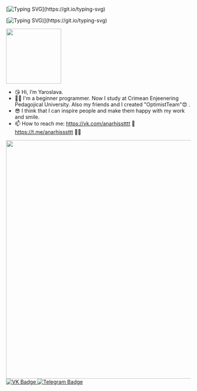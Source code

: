 [![Typing SVG](https://readme-typing-svg.herokuapp.com?font=Nerko+One&size=30&pause=1000&color=F75858&width=435&lines=Hi%2CI'm+Yaroslava!)](https://git.io/typing-svg)

[![Typing SVG](https://readme-typing-svg.herokuapp.com?font=Playwrite+Cuba&size=30&pause=1000&color=A41F32&width=435&lines=I'm+computer+scientist+.))](https://git.io/typing-svg)  
<div id="header" align="left">
  <img src="https://i.giphy.com/media/v1.Y2lkPTc5MGI3NjExNzEzY2I3dTRremNvaHZldjF3cmFlbGthbWkxY2YybW1ucHF6bDJvcSZlcD12MV9pbnRlcm5hbF9naWZfYnlfaWQmY3Q9Zw/3oKIPnAiaMCws8nOsE/giphy.gif" width="150"/>
</div>

- 😘 Hi, I’m Yaroslava.
- 👩‍💻 I'm a beginner programmer. Now I study at Crimean Enjeenering Pedagojical University. Also my friends and I created "OptimistTeam"😍 .
- 😎 I think that I can inspire people and make them happy with my work and smile.
- 📫 How to reach me: https://vk.com/anarhisstttt 🌊
                       https://t.me/anarhisssttt   🧜‍♀️
                       


<!---
yaroslavagrebeneva/yaroslavagrebeneva is a ✨ special ✨ repository because its `README.md` (this file) appears on your GitHub profile.
You can click the Preview link to take a look at your changes.
--->
 <div id="header" align="left">
  <img src="https://i.giphy.com/media/v1.Y2lkPTc5MGI3NjExbW9weDY3ejI3cWcwdG9rZDI0YnpyZmo0NWgyeWJhaXhpcG9hYTc1YiZlcD12MV9pbnRlcm5hbF9naWZfYnlfaWQmY3Q9Zw/P88jBjwcuS7zW/giphy.gif" width="650"/>
</div>

<div id="badges">
  <a href="https://vk.com/anarhisstttt">
    <img src="https://img.shields.io/badge/VK-blue?style=for-the-badge&logo=vk&logoColor=white" alt="VK Badge"/>
  </a>
  <a href="https://t.me/anarhisssttt">
    <img src="https://img.shields.io/badge/Telegram-red?style=for-the-badge&logo=tg&logoColor=white" alt="Telegram Badge"/>
  </a>
</div>


